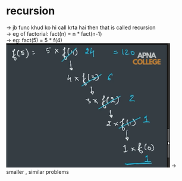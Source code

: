 # recursion
-> jb func khud ko hi call krta hai then that is called recursion <br>
-> eg of factorial: fact(n) = n * fact(n-1) <br>
-> eg: fact(5) = 5 * f(4)
![factorial image](factorial.png)
-> smaller , similar problems